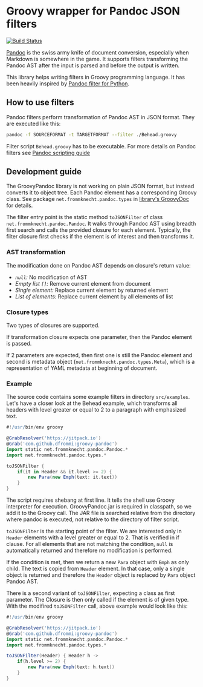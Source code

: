 # Groovy wrapper for Pandoc JSON filters

[![Build Status](https://travis-ci.org/dfrommi/groovy-pandoc.svg?branch=master)](https://travis-ci.org/dfrommi/groovy-pandoc)

[Pandoc](http://johnmacfarlane.net/pandoc/index.html) is the swiss army knife of document conversion, especially when Markdown is somewhere in the game. It supports filters transforming the Pandoc AST after the input is parsed and before the output is written.

This library helps writing filters in Groovy programming language. It has been heavily inspired by [Pandoc filter for Python](https://github.com/jgm/pandocfilters).

## How to use filters
Pandoc filters perform transformation of Pandoc AST in JSON format. They are executed like this:
```bash
pandoc -f SOURCEFORMAT -t TARGETFORMAT --filter ./Behead.groovy
```

Filter script `Behead.groovy` has to be executable. For more details on Pandoc filters see [Pandoc scripting guide](http://johnmacfarlane.net/pandoc/scripting.html)

## Development guide
The GroovyPandoc library is not working on plain JSON format, but instead converts it to object tree. Each Pandoc element has a corresponding Groovy class. See package `net.frommknecht.pandoc.types` in [library's GroovyDoc](http://dfrommi.github.io/groovy-pandoc/) for details.

The filter entry point is the static method `toJSONFilter` of class `net.frommknecht.pandoc.Pandoc`. It walks through Pandoc AST using breadth first search and calls the provided closure for each element. Typically, the filter closure first checks if the element is of interest and then transforms it.

### AST transformation
The modification done on Pandoc AST depends on closure's return value:

* *`null`:* No modification of AST
* *Empty list `[]`:* Remove current element from document
* *Single element:* Replace current element by returned element
* *List of elements:* Replace current element by all elements of list

### Closure types  
Two types of closures are supported. 

If transformation closure expects one parameter, then the Pandoc element is passed. 

If 2 parameters are expected, then first one is still the Pandoc element and second is metadata object (`net.frommknecht.pandoc.types.Meta`), which is a representation of YAML metadata at beginning of document.
 
### Example
The source code contains some example filters in directory `src/examples`. Let's have a closer look at the Behead example, which transforms all headers with level greater or equal to 2 to a paragraph with emphasized text.

```groovy
#!/usr/bin/env groovy

@GrabResolver('https://jitpack.io')
@Grab('com.github.dfrommi:groovy-pandoc')
import static net.frommknecht.pandoc.Pandoc.*
import net.frommknecht.pandoc.types.*

toJSONFilter { 
	if(it in Header && it.level >= 2) {
		new Para(new Emph(text: it.text))
	}
}
```

The script requires shebang at first line. It tells the shell use Groovy interpreter for execution. GroovyPandoc.jar is required in classpath, so we add it to the Groovy call. The JAR file is searched relative from the directory where pandoc is executed, not relative to the directory of filter script.

`toJSONFilter` is the starting point of the filter. We are interested only in `Header` elements with a level greater or equal to 2. That is verified in if clause. For all elements that are not matching the condition, `null` is automatically returned and therefore no modification is performed.

If the condition is met, then we return a new `Para` object with `Emph` as only child. The text is copied from `Header` element. In that case, only a single object is returned and therefore the `Header` object is replaced by `Para` object Pandoc AST.

There is a second variant of `toJSONFilter`, expecting a class as first parameter. The Closure is then only called if the element is of given type. With the modifired `toJSONFilter` call, above example would look like this:

```groovy
#!/usr/bin/env groovy

@GrabResolver('https://jitpack.io')
@Grab('com.github.dfrommi:groovy-pandoc')
import static net.frommknecht.pandoc.Pandoc.*
import net.frommknecht.pandoc.types.*

toJSONFilter(Header) { Header h -> 
	if(h.level >= 2) {
		new Para(new Emph(text: h.text))
	}
}
```

